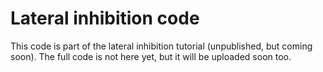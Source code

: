 Lateral inhibition code
=======================

This code is part of the lateral inhibition tutorial (unpublished, but coming soon). The full code is not here yet, but it will be uploaded soon too.



